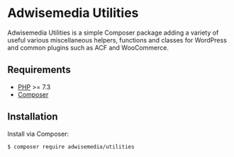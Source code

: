 # Adwisemedia Utilities

Adwisemedia Utilities is a simple Composer package adding a variety of useful various miscellaneous helpers, functions and classes for WordPress and common plugins such as ACF and WooCommerce.

## Requirements

- [PHP](https://secure.php.net/manual/en/install.php) >= 7.3
- [Composer](https://getcomposer.org/download/)

## Installation

Install via Composer:

```bash
$ composer require adwisemedia/utilities
```
